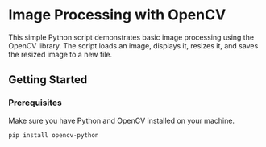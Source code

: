# Image Processing with OpenCV

This simple Python script demonstrates basic image processing using the OpenCV library. The script loads an image, displays it, resizes it, and saves the resized image to a new file.

## Getting Started

### Prerequisites

Make sure you have Python and OpenCV installed on your machine.

```bash
pip install opencv-python
